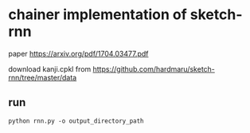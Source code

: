 # chainer implementation of sketch-rnn

paper https://arxiv.org/pdf/1704.03477.pdf

download kanji.cpkl from https://github.com/hardmaru/sketch-rnn/tree/master/data

## run
`python rnn.py -o output_directory_path`

